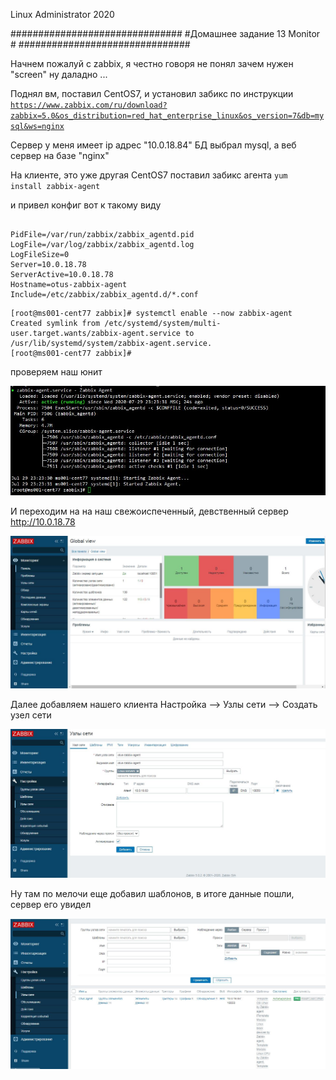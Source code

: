 
Linux Administrator 2020

   ###############################
   #Домашнее задание 13 Monitor  #
   ###############################


Начнем пожалуй с zabbix, я честно говоря не понял зачем нужен "screen" ну даладно ...


Поднял вм, поставил CentOS7, и установил забикс по инструкции <code>https://www.zabbix.com/ru/download?zabbix=5.0&os_distribution=red_hat_enterprise_linux&os_version=7&db=mysql&ws=nginx</code>

Сервер у меня имеет ip адрес "10.0.18.84"
БД выбрал mysql, а веб сервер на базе "nginx"



На клиенте, это уже другая CentOS7 поставил забикс агента <code>yum install zabbix-agent</code>

и привел конфиг вот к такому виду

```

PidFile=/var/run/zabbix/zabbix_agentd.pid
LogFile=/var/log/zabbix/zabbix_agentd.log
LogFileSize=0
Server=10.0.18.78
ServerActive=10.0.18.78
Hostname=otus-zabbix-agent
Include=/etc/zabbix/zabbix_agentd.d/*.conf
```

```
[root@ms001-cent77 zabbix]# systemctl enable --now zabbix-agent
Created symlink from /etc/systemd/system/multi-user.target.wants/zabbix-agent.service to /usr/lib/systemd/system/zabbix-agent.service.
[root@ms001-cent77 zabbix]# 

```
проверяем наш юнит

<p align="center"><img src="https://raw.githubusercontent.com/Kostyuk-Ruslan/otus-linux/master/work15_Monitor/photo_zabbix/2.JPG"></p>



И переходим на на наш свежоиспеченный, девственный сервер http://10.0.18.78

<p align="center"><img src="https://raw.githubusercontent.com/Kostyuk-Ruslan/otus-linux/master/work15_Monitor/photo_zabbix/1.JPG"></p>


Далее добавляем нашего клиента Настройка --> Узлы сети --> Создать узел сети


<p align="center"><img src="https://raw.githubusercontent.com/Kostyuk-Ruslan/otus-linux/master/work15_Monitor/photo_zabbix/3.JPG"></p>

Ну там по мелочи еще добавил шаблонов, в итоге данные пошли, сервер его увидел

<p align="center"><img src="https://raw.githubusercontent.com/Kostyuk-Ruslan/otus-linux/master/work15_Monitor/photo_zabbix/4.JPG"></p>
















